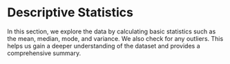 # Descriptive Statistics
In this section, we explore the data by calculating basic statistics such as the mean, median, mode, and variance. We also check for any outliers. This helps us gain a deeper understanding of the dataset and provides a comprehensive summary.


